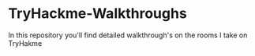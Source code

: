 # TryHackme-Walkthroughs
In this repository you'll find detailed walkthrough's on the rooms I take on TryHakme
